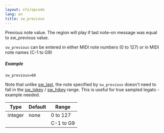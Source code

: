 ```yaml
---
layout: sfz/opcode
lang: en
title: sw_previous
---
```

Previous note value. The region will play if last note-on message was equal to
sw_previous value.

`sw_previous` can be entered in either MIDI note numbers (0 to 127) or
in MIDI note names (C-1 to G9)

##### Example

```
sw_previous=60
```

Note that unlike [sw_last](/opcodes/sw_last), the note specified by
`sw_previous` doesn't need to fall
in the [sw_lokey](sw_lokey) / [sw_hikey](sw_lokey) range.
This is useful for true sampled legato - example needed.

| Type    | Default | Range     |
| ---     | ---     | ---       |
| integer | none    | 0 to 127  |
|         |         | C-1 to G9 |
